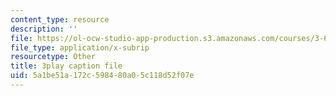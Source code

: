```yaml
---
content_type: resource
description: ''
file: https://ol-ocw-studio-app-production.s3.amazonaws.com/courses/3-60-symmetry-structure-and-tensor-properties-of-materials-fall-2005/5a1be51a172c598480a05c118d52f07e_Vyf-lQjk0rY.vtt
file_type: application/x-subrip
resourcetype: Other
title: 3play caption file
uid: 5a1be51a-172c-5984-80a0-5c118d52f07e
---
```

